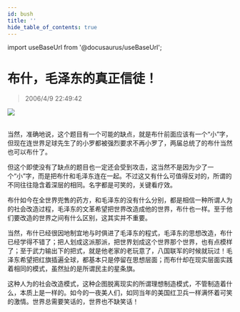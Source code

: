 ```yaml
---
id: bush
title: ''
hide_table_of_contents: true
---
```


import useBaseUrl from '@docusaurus/useBaseUrl';

# 布什，毛泽东的真正信徒！

> 2006/4/9 22:49:42

<div style={{textAlign: 'center'}}>
<img src={useBaseUrl('https://crustipfs.info/ipfs/QmXSnds2BF97yuZwYAMLwrpjQcuPcm22WGsFmBJfWFTEUM/economics/bush/1.jpeg')} /><br/><br/>
</div>

当然，准确地说，这个题目有一个可能的缺点，就是布什前面应该有一个“小”字，但现在连世界足球先生了的小罗都被强烈要求不再小罗了，两届总统了的布什当然也可以布什了。
 
但这个即使没有了缺点的题目也一定还会受到攻击，这当然不是因为少了一个“小”字，而是把布什和毛泽东连在一起。不过这又有什么可值得反对的，所谓的不同往往隐含着深层的相同。名字都是可笑的，关键看疗效。
 
 布什如今在全世界兜售的药方，和毛泽东的没有什么分别，都是相信一种所谓人为的社会改造过程，毛泽东的文革希望把世界改造成他的世界，布什也一样。至于他们要改造的世界之间有什么区别，这其实并不重要。
 
当然，布什已经很因地制宜地与时俱进了毛泽东的程式，毛泽东的思想改造，布什已经学得不错了；把人划成这派那派，把世界划成这个世界那个世界，也有点模样了；至于武力输出下的把式，就是他老家的老玩意了，八国联军的时候就玩过！毛泽东希望把红旗插遍全球，都基本只是停留在思想层面；而布什却在现实层面实践着相同的模式，虽然扯的是所谓民主的星条旗。
 
这种人为的社会改造模式，这种企图脱离现实的所谓理想制造模式，不管制造着什么，本质上是一样的。如今的一夜美人们，如同当年的美国红卫兵一样满怀着可笑的激情。世界总需要笑话的，世界也不缺笑话！ 